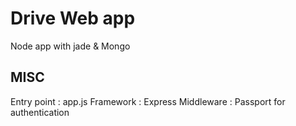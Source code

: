 # Drive Web app

Node app with jade & Mongo

## MISC

Entry point : app.js
Framework : Express
Middleware : Passport for authentication
